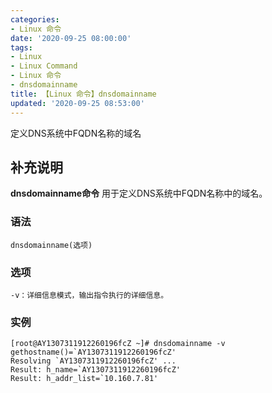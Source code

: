 ```yaml
---
categories:
- Linux 命令
date: '2020-09-25 08:00:00'
tags:
- Linux
- Linux Command
- Linux 命令
- dnsdomainname
title: 【Linux 命令】dnsdomainname
updated: '2020-09-25 08:53:00'
---
```


定义DNS系统中FQDN名称的域名

## 补充说明

**dnsdomainname命令** 用于定义DNS系统中FQDN名称中的域名。

###  语法

```shell
dnsdomainname(选项)
```

###  选项

```shell
-v：详细信息模式，输出指令执行的详细信息。
```

###  实例

```shell
[root@AY1307311912260196fcZ ~]# dnsdomainname -v
gethostname()=`AY1307311912260196fcZ'
Resolving `AY1307311912260196fcZ' ...
Result: h_name=`AY1307311912260196fcZ'
Result: h_addr_list=`10.160.7.81'
```


